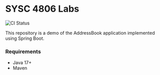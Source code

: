 # SYSC 4806 Labs

![CI Status](https://github.com/nicolastuttle/SYSC4806-Lab/actions/workflows/maven.yaml/badge.svg)

This repository is a demo of the AddressBook application implemented using Spring Boot.

### Requirements

- Java 17+
- Maven
